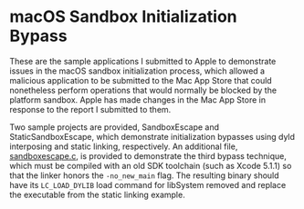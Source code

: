 # macOS Sandbox Initialization Bypass

These are the sample applications I submitted to Apple to demonstrate issues in the macOS sandbox initialization process, which allowed a malicious application to be submitted to the Mac App Store that could nonetheless perform operations that would normally be blocked by the platform sandbox. Apple has made changes in the Mac App Store in response to the report I submitted to them.

Two sample projects are provided, SandboxEscape and StaticSandboxEscape, which demonstrate initialization bypasses using dyld interposing and static linking, respectively. An additional file, [sandboxescape.c](https://github.com/saagarjha/macOSSandboxInitializationBypass/blob/master/sandboxescape.c), is provided to demonstrate the third bypass technique, which must be compiled with an old SDK toolchain (such as Xcode 5.1.1) so that the linker honors the `-no_new_main` flag. The resulting binary should have its `LC_LOAD_DYLIB` load command for libSystem removed and replace the executable from the static linking example.
